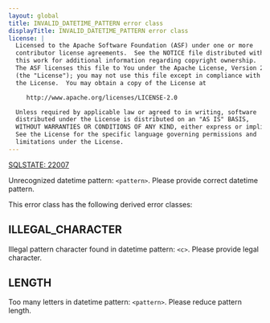 ```yaml
---
layout: global
title: INVALID_DATETIME_PATTERN error class
displayTitle: INVALID_DATETIME_PATTERN error class
license: |
  Licensed to the Apache Software Foundation (ASF) under one or more
  contributor license agreements.  See the NOTICE file distributed with
  this work for additional information regarding copyright ownership.
  The ASF licenses this file to You under the Apache License, Version 2.0
  (the "License"); you may not use this file except in compliance with
  the License.  You may obtain a copy of the License at

     http://www.apache.org/licenses/LICENSE-2.0

  Unless required by applicable law or agreed to in writing, software
  distributed under the License is distributed on an "AS IS" BASIS,
  WITHOUT WARRANTIES OR CONDITIONS OF ANY KIND, either express or implied.
  See the License for the specific language governing permissions and
  limitations under the License.
---
```


<!--
  DO NOT EDIT THIS FILE.
  It was generated automatically by `org.apache.spark.SparkThrowableSuite`.
-->

[SQLSTATE: 22007](sql-error-conditions-sqlstates.html#class-22-data-exception)

Unrecognized datetime pattern: `<pattern>`. Please provide correct datetime pattern.

This error class has the following derived error classes:

## ILLEGAL_CHARACTER

Illegal pattern character found in datetime pattern: `<c>`. Please provide legal character.

## LENGTH

Too many letters in datetime pattern: `<pattern>`. Please reduce pattern length.


